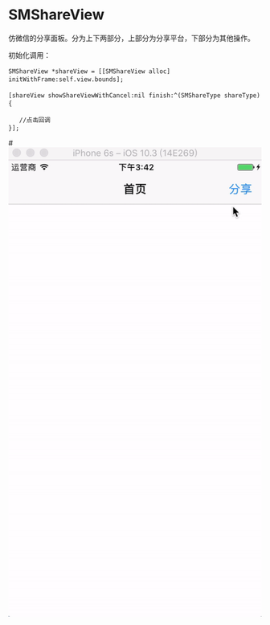 # SMShareView
仿微信的分享面板。分为上下两部分，上部分为分享平台，下部分为其他操作。


初始化调用：
```objc
SMShareView *shareView = [[SMShareView alloc] initWithFrame:self.view.bounds];

[shareView showShareViewWithCancel:nil finish:^(SMShareType shareType) {
    
   //点击回调
}];
```

#![image](https://github.com/SimanLiu/SMShareView/blob/master/ezgif-1-e9aff456f3.gif)
